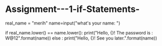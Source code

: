 # Assignment---1-if-Statements-
real_name = "merih"
name=input("what\'s your name: ")

if real_name.lower() == name.lower():
    print("Hello, {}! The password is : W@12".format(name))
else :
    print("Hello, {}! See you later.".format(name))
